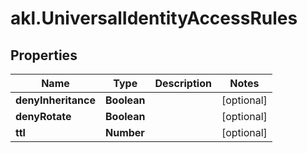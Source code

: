 # akl.UniversalIdentityAccessRules

## Properties

Name | Type | Description | Notes
------------ | ------------- | ------------- | -------------
**denyInheritance** | **Boolean** |  | [optional] 
**denyRotate** | **Boolean** |  | [optional] 
**ttl** | **Number** |  | [optional] 


